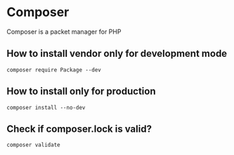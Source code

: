 # Composer

Composer is a packet manager for PHP

## How to install vendor only for development mode

`composer require Package --dev`

## How to install only for production

`composer install --no-dev`

## Check if composer.lock is valid?

`composer validate`